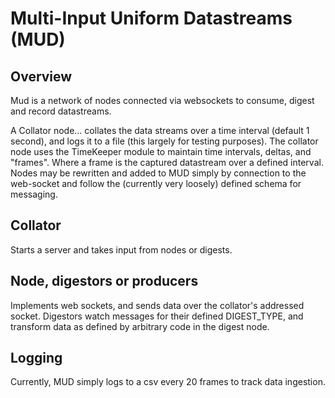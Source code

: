 # Multi-Input Uniform Datastreams (MUD)


## Overview

Mud is a network of nodes connected via websockets to consume, digest and record datastreams.

A Collator node... collates the data streams over a time interval (default 1 second), and logs it to a file (this largely for testing purposes).
The collator node uses the TimeKeeper module to maintain time intervals, deltas, and "frames". Where a frame is the captured datastream over a defined interval.
Nodes may be rewritten and added to MUD simply by connection to the web-socket and follow the (currently very loosely) defined schema for messaging.

## Collator

Starts a server and takes input from nodes or digests.

## Node, digestors or producers

Implements web sockets, and sends data over the collator's addressed socket. Digestors watch messages for their defined DIGEST_TYPE, and transform
data as defined by arbitrary code in the digest node.


## Logging

Currently, MUD simply logs to a csv every 20 frames to track data ingestion. 